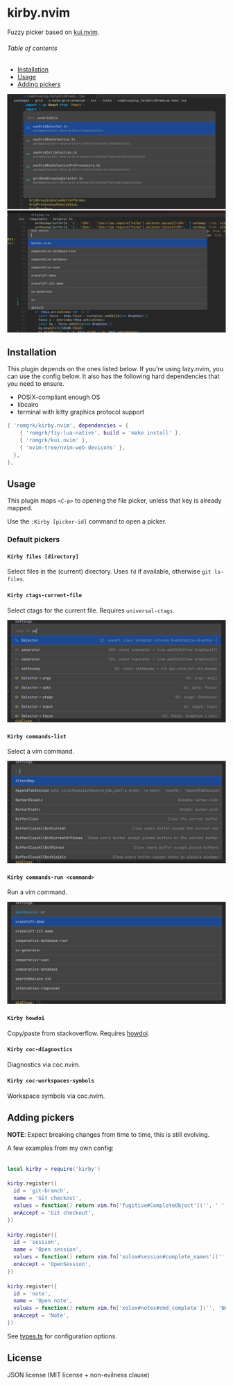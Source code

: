 # kirby.nvim

Fuzzy picker based on [kui.nvim](https://github.com/romgrk/kui.nvim).

###### Table of contents
 - [Installation](#installation)
 - [Usage](#usage)
 - [Adding pickers](#adding-pickers)

![multiline](./assets/picker-multiline.png)
![singleline](./assets/picker-singleline.png)

## Installation

This plugin depends on the ones listed below. If you're using lazy.nvim, you can use the config below.
It also has the following hard dependencies that you need to ensure.
 - POSIX-compliant enough OS
 - libcairo
 - terminal with kitty graphics protocol support

```lua
{ 'romgrk/kirby.nvim', dependencies = {
    { 'romgrk/fzy-lua-native', build = 'make install' },
    { 'romgrk/kui.nvim' },
    { 'nvim-tree/nvim-web-devicons' },
  },
},
```

## Usage

This plugin maps `<C-p>` to opening the file picker, unless that key is already mapped.

Use the `:Kirby [picker-id]` command to open a picker.

### Default pickers

#### `Kirby files [directory]`

Select files in the (current) directory. Uses `fd` if available, otherwise `git ls-files`.

#### `Kirby ctags-current-file`

Select ctags for the current file. Requires `universal-ctags`.

![demo](./assets/picker-ctags.png)

#### `Kirby commands-list`

Select a vim command.

![demo](./assets/picker-commands.png)

#### `Kirby commands-run <command>`

Run a vim command.

![demo](./assets/picker-commands-run.png)

#### `Kirby howdoi`

Copy/paste from stackoverflow. Requires [howdoi](https://github.com/gleitz/howdoi).

#### `Kirby coc-diagnostics`

Diagnostics via coc.nvim.

#### `Kirby coc-workspaces-symbols`

Workspace symbols via coc.nvim.

## Adding pickers

**NOTE**: Expect breaking changes from time to time, this is still evolving.

A few examples from my own config:

```lua

local kirby = require('kirby')

kirby.register({
  id = 'git-branch',
  name = 'Git checkout',
  values = function() return vim.fn['fugitive#CompleteObject']('', ' ', '') end,
  onAccept = 'Git checkout',
})

kirby.register({
  id = 'session',
  name = 'Open session',
  values = function() return vim.fn['xolox#session#complete_names']('', 'OpenSession ', 0) end,
  onAccept = 'OpenSession',
})

kirby.register({
  id = 'note',
  name = 'Open note',
  values = function() return vim.fn['xolox#notes#cmd_complete']('', 'Note ', 0) end,
  onAccept = 'Note',
})
```

See [types.ts](./src/types.ts) for configuration options.


## License

JSON license (MIT license + non-evilness clause)
